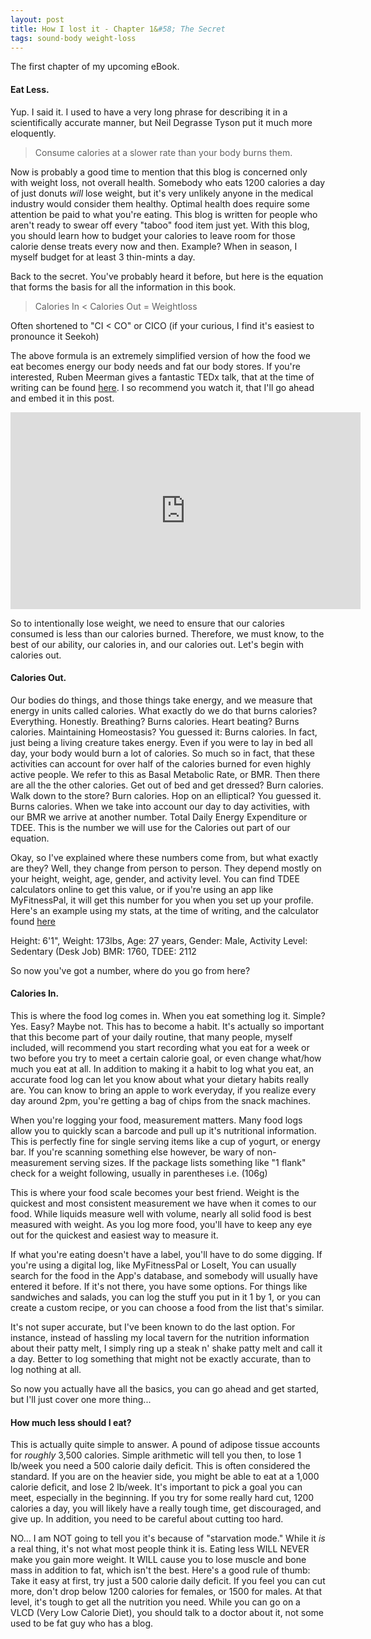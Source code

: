 ```yaml
---
layout: post
title: How I lost it - Chapter 1&#58; The Secret
tags: sound-body weight-loss
---
```


The first chapter of my upcoming eBook.

#### Eat Less.

Yup. I said it. I used to have a very long phrase for describing it in a scientifically accurate manner, but Neil Degrasse Tyson put it much more eloquently.

>Consume calories at a slower rate than your body burns them.

Now is probably a good time to mention that this blog is concerned only with weight loss, not overall health. Somebody who eats 1200 calories a day of just donuts *will* lose weight, but it's very unlikely anyone in the medical industry would consider them healthy. Optimal health does require some attention be paid to what you're eating. This blog is written for people who aren't ready to swear off every "taboo" food item just yet. With this blog, you should learn how to budget your calories to leave room for those calorie dense treats every now and then. Example? When in season, I myself budget for at least 3 thin-mints a day.

Back to the secret. You've probably heard it before, but here is the equation that forms the basis for all the information in this book.

>Calories In < Calories Out = Weightloss

Often shortened to "CI < CO" or CICO (if your curious, I find it's easiest to pronounce it Seekoh)

The above formula is an extremely simplified version of how the food we eat becomes energy our body needs and fat our body stores. If you're interested, Ruben Meerman gives a fantastic TEDx talk, that at the time of writing can be found [here](http://youtu.be/vuIlsN32WaE). I so recommend you watch it, that I'll go ahead and embed it in this post.

<div class="video-container">
  <iframe width="560" height="315" src="https://www.youtube.com/embed/vuIlsN32WaE" frameborder="0" allowfullscreen></iframe>
</div>

So to intentionally lose weight, we need to ensure that our calories consumed is less than our calories burned. Therefore, we must know, to the best of our ability, our calories in, and our calories out. Let's begin with calories out.

#### Calories Out.

Our bodies do things, and those things take energy, and we measure that energy in units called calories. What exactly do we do that burns calories? Everything. Honestly. Breathing? Burns calories. Heart beating?  Burns calories. Maintaining Homeostasis? You guessed it: Burns calories. In fact, just being a living creature takes energy. Even if you were to lay in bed all day, your body would burn a lot of calories. So much so in fact, that these activities can account for over half of the calories burned for even highly active people. We refer to this as Basal Metabolic Rate, or BMR. Then there are all the the other calories. Get out of bed and get dressed? Burn calories. Walk down to the store? Burn calories. Hop on an elliptical? You guessed it. Burns calories. When we take into account our day to day activities, with our BMR we arrive at another number. Total Daily Energy Expenditure or TDEE. This is the number we will use for the Calories out part of our equation.

Okay, so I've explained where these numbers come from, but what exactly are they? Well, they change from person to person. They depend mostly on your height, weight, age, gender, and activity level. You can find TDEE calculators online to get this value, or if you're using an app like MyFitnessPal, it will get this number for you when you set up your profile. Here's an example using my stats, at the time of writing, and the calculator found [here](https://tdeecalculator.net/)

Height: 6'1", Weight: 173lbs, Age: 27 years, Gender: Male, Activity Level: Sedentary (Desk Job)
BMR: 1760, TDEE: 2112

So now you've got a number, where do you go from here?

#### Calories In.

This is where the food log comes in. When you eat something log it. Simple? Yes. Easy? Maybe not. This has to become a habit. It's actually so important that this become part of your daily routine, that many people, myself included, will recommend you start recording what you eat for a week or two before you try to meet a certain calorie goal, or even change what/how much you eat at all. In addition to making it a habit to log what you eat, an accurate food log can let you know about what your dietary habits really are. You can know to bring an apple to work everyday, if you realize every day around 2pm, you're getting a bag of chips from the snack machines.

When you're logging your food, measurement matters. Many food logs allow you to quickly scan a barcode and pull up it's nutritional information. This is perfectly fine for single serving items like a cup of yogurt, or energy bar. If you're scanning something else however, be wary of non-measurement serving sizes. If the package lists something like "1 flank" check for a weight following, usually in parentheses i.e. (106g)

This is where your food scale becomes your best friend. Weight is the quickest and most consistent measurement we have when it comes to our food. While liquids measure well with volume, nearly all solid food is best measured with weight. As you log more food, you'll have to keep any eye out for the quickest and easiest way to measure it.

If what you're eating doesn't have a label, you'll have to do some digging. If you're using a digital log, like MyFitnessPal or LoseIt, You can usually search for the food in the App's database, and somebody will usually have entered it before. If it's not there, you have some options. For things like sandwiches and salads, you can log the stuff you put in it 1 by 1, or you can create a custom recipe, or you can choose a food from the list that's similar.

It's not super accurate, but I've been known to do the last option. For instance, instead of hassling my local tavern for the nutrition information about their patty melt, I simply ring up a steak n' shake patty melt and call it a day. Better to log something that might not be exactly accurate, than to log nothing at all.

So now you actually have all the basics, you can go ahead and get started, but I'll just cover one more thing...

#### How much less should I eat?

This is actually quite simple to answer. A pound of adipose tissue accounts for *roughly* 3,500 calories. Simple arithmetic will tell you then, to lose 1 lb/week you need a 500 calorie daily deficit. This is often considered the standard. If you are on the heavier side, you might be able to eat at a 1,000 calorie deficit, and lose 2 lb/week. It's important to pick a goal you can meet, especially in the beginning. If you try for some really hard cut, 1200 calories a day, you will likely have a really tough time, get discouraged, and give up. In addition, you need to be careful about cutting too hard.

NO... I am NOT going to tell you it's because of "starvation mode." While it *is* a real thing, it's not what most people think it is. Eating less WILL NEVER make you gain more weight. It WILL cause you to lose muscle and bone mass in addition to fat, which isn't the best. Here's a good rule of thumb: Take it easy at first, try just a 500 calorie daily deficit. If you feel you can cut more, don't drop below 1200 calories for females, or 1500 for males. At that level, it's tough to get all the nutrition you need. While you can go on a VLCD (Very Low Calorie Diet), you should talk to a doctor about it, not some used to be fat guy who has a blog.
